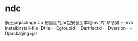 # ndc
解压jarpackage.zip 把里面的jar包安装至本地mvn库 命令如下 mvn install:install-file -Dfile= -DgroupId= -DartifactId= -Dversion= -Dpackaging=jar